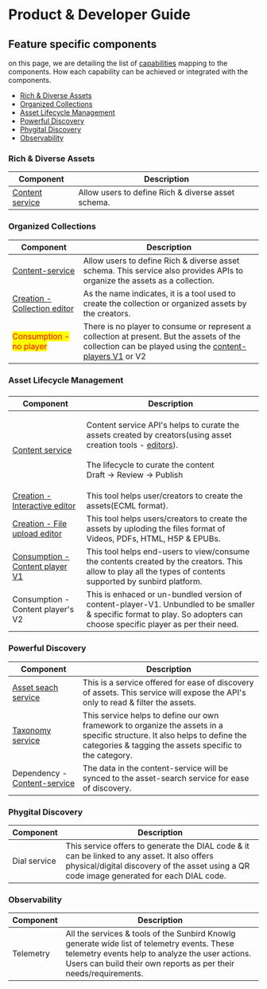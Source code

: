 # Product & Developer Guide

## Feature specific components

on this page, we are detailing the list of [capabilities](../capabilities/) mapping to the components. How each capability can be achieved or integrated with the components.

* [Rich & Diverse Assets](./#rich-and-diverse-assets)
* [Organized Collections](./#organized-collections)
* [Asset Lifecycle Management](./#asset-lifecycle-management)
* [Powerful Discovery](./#powerful-discovery)
* [Phygital Discovery](./#phygital-discovery)
* [Observability](./#observability)

### Rich & Diverse Assets

| Component                           | Description                                        |
| ----------------------------------- | -------------------------------------------------- |
| [Content service](content-service/) | Allow users to define Rich & diverse asset schema. |

### Organized Collections

| Component                                                     | Description                                                                                                                                                               |
| ------------------------------------------------------------- | ------------------------------------------------------------------------------------------------------------------------------------------------------------------------- |
| [Content-service](content-service/)                           | Allow users to define Rich & diverse asset schema. This service also provides APIs to organize the assets as a collection.                                                |
| [Creation - Collection editor](editors/collection-editor-v2/) | As the name indicates, it is a tool used to create the collection or organized assets by the creators.                                                                    |
| <mark style="color:red;">Consumption - no player</mark>       | There is no player to consume or represent a collection at present. But the assets of the collection can be played using the [content-players V1](broken-reference) or V2 |

### Asset Lifecycle Management

###

| Component                                                  | Description                                                                                                                                                                                                        |
| ---------------------------------------------------------- | ------------------------------------------------------------------------------------------------------------------------------------------------------------------------------------------------------------------ |
| [Content service](content-service/)                        | <p>Content service API's helps to curate the assets created by creators(using asset creation tools - <a href="editors/">editors</a>).<br><br>The lifecycle to curate the content<br>Draft -> Review -> Publish</p> |
| [Creation - Interactive editor](editors/editor.md)         | This tool helps user/creators to create the assets(ECML format).                                                                                                                                                   |
| [Creation - File upload editor](editors/generic-editor.md) | This tool helps users/creators to create the assets by uploding the files format of Videos, PDFs, HTML, H5P & EPUBs.                                                                                               |
| [Consumption - Content player V1](broken-reference)        | This tool helps end-users to view/consume the contents created by the creators. This allow to play all the types of contents supported by sunbird platform.                                                        |
| Consumption - Content player's V2                          | This is enhaced or un-bundled version of content-player-V1. Unbundled to be smaller & specific format to play. So adopters can choose specific player as per their need.                                           |

### Powerful Discovery

| Component                                        | Description                                                                                                                                                                          |
| ------------------------------------------------ | ------------------------------------------------------------------------------------------------------------------------------------------------------------------------------------ |
| [Asset seach service](assets-search-service/)    | This is a service offered for ease of discovery of assets. This service will expose the API's only to read & filter the assets.                                                      |
| [Taxonomy service](taxonomy-and-tagging/)        | This service helps to define our own framework to organize the assets in a specific structure. It also helps to define the categories & tagging the assets specific to the category. |
| Dependency - [Content-service](content-service/) | The data in the content-service will be synced to the asset-search service for ease of discovery.                                                                                    |

### Phygital Discovery

| Component    | Description                                                                                                                                                                               |
| ------------ | ----------------------------------------------------------------------------------------------------------------------------------------------------------------------------------------- |
| Dial service | This service offers to generate the DIAL code & it can be linked to any asset. It also offers physical/digital discovery of the asset using a QR code image generated for each DIAL code. |

### Observability

| Component | Description                                                                                                                                                                                                        |
| --------- | ------------------------------------------------------------------------------------------------------------------------------------------------------------------------------------------------------------------ |
| Telemetry | All the services & tools of the Sunbird Knowlg generate wide list of telemetry events. These telemetry events help to analyze the user actions. Users can build their own reports as per their needs/requirements. |
